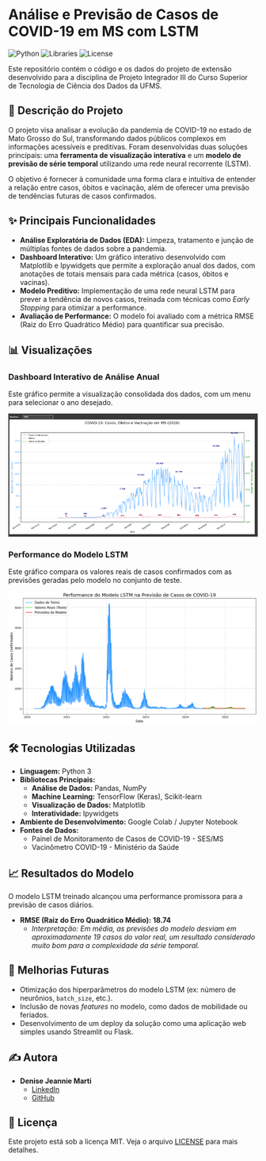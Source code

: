 # Análise e Previsão de Casos de COVID-19 em MS com LSTM

![Python](https://img.shields.io/badge/Python-3.11-blue.svg)
![Libraries](https://img.shields.io/badge/Libraries-Pandas%20%7C%20TensorFlow%20%7C%20Matplotlib-orange.svg)
![License](https://img.shields.io/badge/License-MIT-green.svg)

Este repositório contém o código e os dados do projeto de extensão desenvolvido para a disciplina de Projeto Integrador III do Curso Superior de Tecnologia de Ciência dos Dados da UFMS.

## 📜 Descrição do Projeto

O projeto visa analisar a evolução da pandemia de COVID-19 no estado de Mato Grosso do Sul, transformando dados públicos complexos em informações acessíveis e preditivas. Foram desenvolvidas duas soluções principais: uma **ferramenta de visualização interativa** e um **modelo de previsão de série temporal** utilizando uma rede neural recorrente (LSTM).

O objetivo é fornecer à comunidade uma forma clara e intuitiva de entender a relação entre casos, óbitos e vacinação, além de oferecer uma previsão de tendências futuras de casos confirmados.

## ✨ Principais Funcionalidades

* **Análise Exploratória de Dados (EDA):** Limpeza, tratamento e junção de múltiplas fontes de dados sobre a pandemia.
* **Dashboard Interativo:** Um gráfico interativo desenvolvido com Matplotlib e Ipywidgets que permite a exploração anual dos dados, com anotações de totais mensais para cada métrica (casos, óbitos e vacinas).
* **Modelo Preditivo:** Implementação de uma rede neural LSTM para prever a tendência de novos casos, treinada com técnicas como *Early Stopping* para otimizar a performance.
* **Avaliação de Performance:** O modelo foi avaliado com a métrica RMSE (Raiz do Erro Quadrático Médio) para quantificar sua precisão.

## 📊 Visualizações

### Dashboard Interativo de Análise Anual
Este gráfico permite a visualização consolidada dos dados, com um menu para selecionar o ano desejado.


![Dashboard Interativo](images/Captura%20de%20tela%202025-07-11%20145949.png)

### Performance do Modelo LSTM
Este gráfico compara os valores reais de casos confirmados com as previsões geradas pelo modelo no conjunto de teste.


![Performance do Modelo LSTM](images/modelo_preditivo_covid.png)

## 🛠️ Tecnologias Utilizadas

* **Linguagem:** Python 3
* **Bibliotecas Principais:**
    * **Análise de Dados:** Pandas, NumPy
    * **Machine Learning:** TensorFlow (Keras), Scikit-learn
    * **Visualização de Dados:** Matplotlib
    * **Interatividade:** Ipywidgets
* **Ambiente de Desenvolvimento:** Google Colab / Jupyter Notebook
* **Fontes de Dados:**
    * Painel de Monitoramento de Casos de COVID-19 - SES/MS
    * Vacinômetro COVID-19 - Ministério da Saúde


## 📈 Resultados do Modelo

O modelo LSTM treinado alcançou uma performance promissora para a previsão de casos diários.

* **RMSE (Raiz do Erro Quadrático Médio):** **18.74**
    * *Interpretação: Em média, as previsões do modelo desviam em aproximadamente 19 casos do valor real, um resultado considerado muito bom para a complexidade da série temporal.*

## 🚀 Melhorias Futuras

* Otimização dos hiperparâmetros do modelo LSTM (ex: número de neurônios, `batch_size`, etc.).
* Inclusão de novas *features* no modelo, como dados de mobilidade ou feriados.
* Desenvolvimento de um deploy da solução como uma aplicação web simples usando Streamlit ou Flask.

## ✍️ Autora

* **Denise Jeannie Marti**
    * [LinkedIn](https://www.linkedin.com/in/denise-marti/)
    * [GitHub](https://github.com/djeannie29/)


## 📄 Licença

Este projeto está sob a licença MIT. Veja o arquivo [LICENSE](LICENSE) para mais detalhes.
